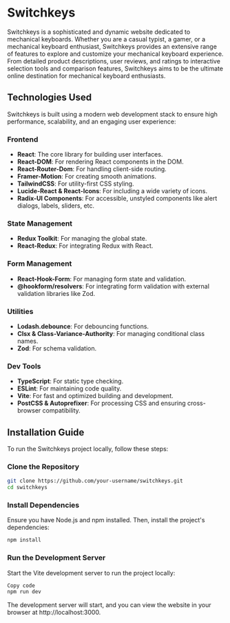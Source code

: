 # Switchkeys

Switchkeys is a sophisticated and dynamic website dedicated to mechanical keyboards. Whether you are a casual typist, a gamer, or a mechanical keyboard enthusiast, Switchkeys provides an extensive range of features to explore and customize your mechanical keyboard experience. From detailed product descriptions, user reviews, and ratings to interactive selection tools and comparison features, Switchkeys aims to be the ultimate online destination for mechanical keyboard enthusiasts.

## Technologies Used

Switchkeys is built using a modern web development stack to ensure high performance, scalability, and an engaging user experience:

### Frontend
- **React**: The core library for building user interfaces.
- **React-DOM**: For rendering React components in the DOM.
- **React-Router-Dom**: For handling client-side routing.
- **Framer-Motion**: For creating smooth animations.
- **TailwindCSS**: For utility-first CSS styling.
- **Lucide-React & React-Icons**: For including a wide variety of icons.
- **Radix-UI Components**: For accessible, unstyled components like alert dialogs, labels, sliders, etc.

### State Management
- **Redux Toolkit**: For managing the global state.
- **React-Redux**: For integrating Redux with React.

### Form Management
- **React-Hook-Form**: For managing form state and validation.
- **@hookform/resolvers**: For integrating form validation with external validation libraries like Zod.

### Utilities
- **Lodash.debounce**: For debouncing functions.
- **Clsx & Class-Variance-Authority**: For managing conditional class names.
- **Zod**: For schema validation.

### Dev Tools
- **TypeScript**: For static type checking.
- **ESLint**: For maintaining code quality.
- **Vite**: For fast and optimized building and development.
- **PostCSS & Autoprefixer**: For processing CSS and ensuring cross-browser compatibility.

## Installation Guide

To run the Switchkeys project locally, follow these steps:

### Clone the Repository
```sh
git clone https://github.com/your-username/switchkeys.git
cd switchkeys
```

### Install Dependencies
Ensure you have Node.js and npm installed. Then, install the project's dependencies:

```sh
npm install
```
### Run the Development Server
Start the Vite development server to run the project locally:

```sh
Copy code
npm run dev
```
The development server will start, and you can view the website in your browser at http://localhost:3000.